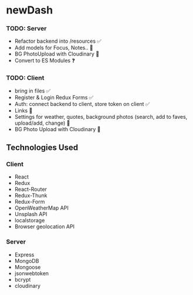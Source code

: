 # newDash

### TODO: Server
- Refactor backend into /resources ✅
- Add models for Focus, Notes.. 📌 
- BG PhotoUpload with Cloudinary 📌 
- Convert to ES Modules ❓

### TODO: Client

- bring in files ✅
- Register & Login Redux Forms ✅
- Auth: connect backend to client, store token on client ✅
- Links 📌 
- Settings for weather, quotes, background photos (search, add to faves, upload/add, change) 📌 
- BG Photo Upload with Cloudinary 📌 

## Technologies Used
### Client
- React
- Redux
- React-Router
- Redux-Thunk
- Redux-Form
- OpenWeatherMap API
- Unsplash API
- localstorage
- Browser geolocation API


### Server
- Express
- MongoDB
- Mongoose
- jsonwebtoken
- bcrypt
- cloudinary
